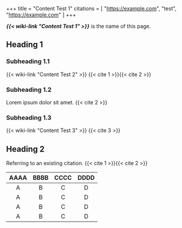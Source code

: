 +++
title = "Content Test 1"
citations = [
  "https://example.com",
  "test",
  "https://example.com"
]
+++

***{{< wiki-link "Content Test 1" >}}*** is the  name of this page.

## Heading 1
### Subheading 1.1
{{< wiki-link "Content Test 2" >}} {{< cite 1 >}}{{< cite 2 >}}

### Subheading 1.2
Lorem ipsum dolor sit amet. {{< cite 2 >}}

### Subheading 1.3
{{< wiki-link "Content Test 3" >}} {{< cite 3 >}}

## Heading 2
Referring to an existing citation. {{< cite 1 >}}{{< cite 2 >}}

| AAAA | BBBB | CCCC | DDDD |
| :---: | :---: | :---: | :---: |
| A | B | C | D |
| A | B | C | D |
| A | B | C | D |
| A | B | C | D |